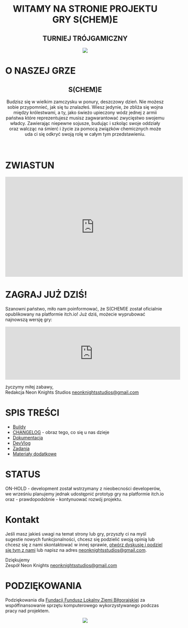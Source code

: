 <div style="text-align: center">

<h1>WITAMY NA STRONIE PROJEKTU GRY S(CHEM)E</h1>

<h2>TURNIEJ TRÓJGAMICZNY</h2>
<a href="https://t3g.pl">
        <img src="https://www.t3g.pl/wp-content/uploads/cropped-TTduzy-1.png">
</a>
</div>

# O NASZEJ GRZE
<div style="text-align:center">
<h2>S(CHEM)E</h2>
Budzisz się w wielkim zamczysku w ponury, deszczowy dzień. Nie możesz sobie przypomnieć, jak się tu znalazłeś.
Wiesz jedynie, że zbliża się wojna między królestwami, a ty, jako świeżo upieczony wódz jednej z armii państwa
które reprezentujesz musisz zagwarantować zwycięstwo swojemu władcy. Zawierając niepewne sojusze, budując i szkoląc
swoje oddziały oraz walcząc na śmierć i życie za pomocą związków chemicznych może uda ci się odkryć swoją rolę w całym
tym przedstawieniu.

</div>
<br><br>

# ZWIASTUN

<iframe style="center" width="560" height="315" src="https://www.youtube.com/embed/KysGj_EtDaw?controls=0" title="YouTube video player" frameborder="0" allow="accelerometer; autoplay; clipboard-write; encrypted-media; gyroscope; picture-in-picture" allowfullscreen></iframe>

# ZAGRAJ JUŻ DZIŚ!

Szanowni państwo, miło nam poinformować, że
S(CHEM)E został oficialnie opublikowany na platformie itch.io!
Już dziś, możecie wyprubować najnowszą wersję gry:

<iframe frameborder="0" src="https://itch.io/embed/1579663?bg_color=180a46&amp;fg_color=ffffff&amp;link_color=fa5c5c&amp;border_color=333333" width="552" height="167"><a href="https://gucio321.itch.io/scheme">S(CHEM)E by M. Sz.</a></iframe>

życzymy miłej zabawy, \
Redakcja Neon Knights Studios <neonknightsstudios@gmail.com>

# SPIS TREŚCI

- [Buildy](./build.md)
- [CHANGELOG](./CHANGELOG.md) - obraz tego, co się u nas dzieje
- [Dokumentacja](./docs/game_vision.md)
- [DevVlog](./devvlog.md)
- [Zadania](./tasks.md)
- [Materiały dodatkowe](./extras.md)

# STATUS

ON-HOLD - development został wstrzymany z nieobecności developerów, we wrześniu planujemy
jednak udostępnić prototyp gry na platformie itch.io oraz - prawdopodobnie - kontynuować
rozwój projektu.

# Kontakt

Jeśli masz jakieś uwagi na temat strony lub gry, przyszły ci na myśl
sugestie nowych funkcjonalności, chcesz się podzielić swoją opinią
lub chcesz się z nami skontaktować w innej sprawie,
[otwórz dyskusję i podziel się tym z nami](https://github.com/neonKnights/sCHEMe-website/issues/new)
lub napisz na adres <neonknightsstudios@gmail.com>.

Dziękujemy \
Zespół Neon Knights <neonknightsstudios@gmail.com>

# PODZIĘKOWANIA


Podziękowania dla [Fundacji Fundusz Lokalny Ziemi Biłgorajskiej](https://flzb.lbl.pl)
za współfinansowanie sprzętu komputerowego wykorzystywanego podczas
pracy nad projektem.

<div style="text-align: center">
<image src="https://www.flzb.lbl.pl/assets/images/logo.jpg"></image>
</div>
